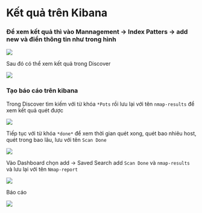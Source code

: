 # Kết quả trên Kibana

### Để xem kết quả thì vào Mannagement -> Index Patters -> add new và điền thông tin như trong hình

<img src = "https://raw.github.com/trangnth/NMAP/master/img/1.png">

Sau đó có thể xem kết quả trong Discover

<img src = "https://raw.github.com/trangnth/NMAP/master/img/2.png">

### Tạo báo cáo trên kibana

Trong Discover tìm kiếm với từ khóa `*Pots` rồi lưu lại với tên `nmap-results` để xem kết quả quét được

<img src = "https://github.com/trangnth/NMAP/blob/master/img/3.png">

Tiếp tục với từ khóa `*done*` để xem thời gian quét xong, quét bao nhiêu host, quét trong bao lâu, lưu với tên `Scan Done`

<img src = "https://github.com/trangnth/NMAP/blob/master/img/4.png">

Vào Dashboard chọn add -> Saved Search add `Scan Done` và `nmap-results` và lưu lại với tên `Nmap-report`

<img src = "https://raw.github.com/trangnth/NMAP/master/img/5.png">

Báo cáo 

<img src = "https://github.com/trangnth/NMAP/blob/master/img/6.png"> 
